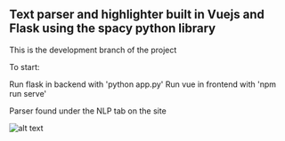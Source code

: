 <p align="center">
<h2>Text parser and highlighter built in Vuejs and Flask using the spacy python library</h2>
</p>

This is the development branch of the project

To start:

Run flask in backend with 'python app.py'
Run vue in frontend with 'npm run serve'

Parser found under the NLP tab on the site 

![alt text](https://i.imgur.com/I2mwFs9.png)
